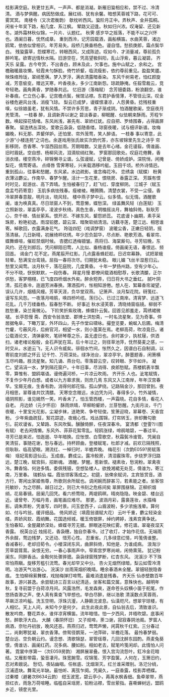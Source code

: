 <!-- { "loadSidebar": true } -->
桂影满空庭。秋更廿五声。一声声、都是消凝。新雁旧蛩相应和，禁不过、冷清清。 
酒与梦俱醒。病因愁做成。展红绡、犹有余馨。暗想芙蓉城下路，花可可、雾冥冥。 
南楼令（又次君衡韵）
欹枕听西风。蛩阶月正中。弄秋声、金井孤桐。闲省十年吴下路，船几度、系江枫。 
辇路又迎逢。秋如归兴浓。叹淹留、还见新冬。湖外霜林秋似锦，一片片、认题红。 
秋霁
感岁华之摇落，不能不以之兴怀也。酒阑日暮，怃然成章。 
重到西泠，记芳园载酒，画船横笛。水曲芙蓉，渚边鸥鹭，依依似曾相识。年芳易失。段桥几换垂杨色。谩自惜。愁损庚郎，霜点鬓华白。 
残蛩露草，怨蝶寒花，转眼西风，又成陈迹。叹如今、才消量减，尊前孤负醉吟笔。欲寄远情秋水隔。旧游空在，凭高望极斜阳，乱山浮紫，暮云凝碧。 
齐天乐
呈露。古今夸赏，不出香白，顾未及此，欠事也。施中山赋之，余和之。 
宫檐融暖晨妆懒。轻霞未匀酥脸。倚竹娇颦，临流瘦影，依约尊前重见。盈盈笑靥。映珠络玲珑，翠绡葱蒨。梦入罗浮，满衣清露暗香染。 
东风千树易老，怕红颜旋减，芳意偷变。赠远天寒，吟香夜永，多少江南新怨。琼疏静掩。任翦雪裁云，竞夸轻艳。画角黄昏，梦随春共远。 
忆旧游（落梅赋）
念芳钿委路，粉浪翻空，谁补春痕。伫立伤心事，记宫檐点鬓，候馆沾襟。东君护香情薄，不管径云深。叹金谷楼危避风台浅，消瘦飞琼。 
梨云已成梦，谩蝶恨凄凉，人怨黄昏。捻残枝重嗅，似徐娘虽老，犹有风情。不禁许多芳思，青子渐成阴。怕酒醒歌阑，空庭夜月羌管清。 
一枝春
醉，且调新弄以谢之 
碧淡春姿，柳眠醒、似怯朝来酥雨。芳程乍数。唤起探花情绪。东风尚浅，甚先有、翠娇红妩。应自把、罗绮围春，占得画屏春聚。 
留连绣丛深处。爱歌云袅袅，低随香缕。琼窗夜暖，试与细评新谱。妆梅媚晚，料无那、弄颦佯妒。还怕里、帘外笼莺，笑人醉语。 
一枝春
事以寄意，此少游“小楼连苑”之词也。余遂戏用张氏故实次韵代答，亦东坡锦里先生之诗乎 
帘影移阴，杏香寒、乍湿西园丝雨。芳期暗数。又是去年心绪。金花谩翦，倩谁画、旧时眉妩。空自想、杨柳风流，泪滴软绡红聚。 
罗窗那回歌处。叹庭花倦舞，香消衣缕。楼空燕冷，碎锦懒寻尘谱。么弦谩赋，记曾是、倚娇成妒。深院悄，闲掩梨花，倩莺寄语。 
点绛唇
雪霁寒轻，兴来载酒移吟艇。玉田千顷。桥外诗情迥。 
重到孤山，往事和愁醒。东风紧。水边疏影。谁念梅花冷。 
恋绣衾（赋蝶）
粉黄衣薄沾麝尘。作南华、春梦乍醒。活计一生花里，恨晓房、香露正深。 
芳蹊有恨时时见，趁游丝、高下弄晴。生怕被春归了，赶飞红、穿度柳阴。 
江城子（赋玉盘盂芍药寄意）
玉肌多病怯残春。瘦棱棱。睡腾腾。清楚衣裳，不受一尘侵。香冷翠屏春意靓，明月淡，晓风轻。 
楼中燕子梦中云。似多情。似无情。酒醒歌阑，谁为唤真真。尽日琐窗人不到，莺意懒，蝶愁深。 
绿盖舞风轻（白莲赋）
玉立照新妆，翠盖亭亭，凌波步秋绮。真色生香，明榼摇淡月，舞袖斜倚。耿耿芳心，奈千继、情丝萦系。恨开迟、不嫁东风，颦怨娇蕊。 
花底谩卜幽期，素手采珠房，粉艳初退。雨湿铅腮，碧云深、暗聚软绡清泪。访藕寻莲，楚江远、相思谁寄。棹歌回，衣露满身花气。 
玲珑四犯（戏调梦窗）
波暖尘香，正嫩日轻阴，摇荡清昼。几日新晴，初展绮枰纹绣。年少忍负韶华，尽点断、艳歌芳酒。看翠帘、蝶舞蜂喧，催趁禁烟时候。 
杏腮红透梅钿皱。燕将归、海棠厮句。寻芳较晚，东风约、还在刘郎后。凭问柳陌旧莺，人比似、垂杨谁瘦。倚画阑无语，春恨远、频回首。 
谒金门
花不定。燕尾翦开红影。几点露香蜂赶趁。日迟帘幕静。 
试把翠蛾轻晕。愁满宝台鸾镜。屈指一春将次尽。归期犹未稳。 
眼儿媚
飞丝半湿惹归云。愁里又闻莺。淡月秋千，落花庭院，几度黄昏。 
十年一梦扬州路，空有少年心。不分不晓，恹恹默默，一段伤春。 
拜星月慢
郡僚间载酒相慰荐，长歌清釂，正尔供愁，客梦栩栩，已飞度四桥烟水外矣。醉余短弄，归日将大书之垂虹。 
腻叶阴清，孤花香冷，迤逦芳洲春换。薄酒孤吟，怅相知游倦。想人在、絮幕香帘凝望，误认几许，烟樯风幔。芳草天涯，负华堂双燕。 
记箫声、淡月梨花院。砑笺红、谩写东风怨。一夜落月啼鹃，唤四桥吟缆。荡归心、已过江南岸。清宵梦、远逐飞花乱。几千万缕垂杨，翦春愁不断。 
好事近
秋水浸芙蓉，清晓绮窗临镜。柳弱不胜愁重，染兰膏微沁。 
下阶笑折紫玫瑰，蜂蝶扑云鬓。回首见郎羞走，罥绣裙微褪。 
长亭怨慢
斋、西安令翁浩堂、郡博士洪恕斋，一时名流星聚，见为奇事。倅居据龟阜，下瞰万室，外环四山，先子作堂曰啸咏。撮登览要，蜿蜒入后圃。梅清竹癯，亏蔽风月，后俯官河，相望一水，则小蓬莱在焉。老柳高荷，吹凉竟日。诸公载酒论文，清弹豪吹，笔研琴尊之乐，盖无虚日也。余时甚少，执杖屦，供洒扫，诸老绪论殷殷，金石声犹在耳。后十年过之，则径草池萍，怃然葵麦之感，一时交从，水逝云飞，无人识令威矣。徘徊水竹间，怅然久之，因谱白石自制调，以寄前度刘郎之怀云 
记千竹、万荷深处。绿净池台，翠凉亭宇。醉墨题香，闲箫横玉尽吟趣。胜流星聚。知几诵、燕台句。零落碧云空，叹转眼、岁华如许。 
凝伫。望涓涓一水，梦到隔花窗户。十年旧事，尽消得、庾郎愁赋。燕楼鹤表半飘零，算惟有、盟鸥堪语。谩倚遍河桥，一片凉云吹雨。 
齐开乐
人也。泚笔赋情，不复作少年丹白想。或者以九方皋求我，则庶几焉 
东风又入江南岸，年年汉宫春早。宝屑无痕，生香有韵，消得何郎花恼。孤山梦绕。记路隔金沙，那回曾到。夜月相思，翠尊谁共饮清醥。 
天寒空念赠远，水边凭为问，春得多少。竹外凝情，墙阴照影，谁见嫣然一笑。吟香未了。怕玉管西楼，一声霜晓。花自多情，看花人自老。 
月边娇（元夕怀旧）
酥雨烘晴，早柳盼颦娇，兰芽愁醒。九街月淡，千门夜暖，十里宝光花影。尘凝步袜，送艳笑、争夸轻俊。笙箫迎晓，翠幕卷、天香宫粉。 
少年紫曲疏狂，絮花踪迹，夜蛾心性。戏丛围锦，灯帘转玉，拚却舞勾歌引。前欢谩省。又辇路、东风吹鬓。醺醺倚醉，任夜深春冷。 
宴清都（登霅?川图有赋）
老去闲情懒。东风外、菲菲花絮零乱。轻鸥涨绿，啼鹃暗碧，一春过半。寻芳已是来迟，怕迤逦、华年暗换。应怅恨、白雪歌空，秋霜鬓冷谁管。 
凭阑自笑清狂，事随花谢，愁与春远。持杯顾曲，登楼赋笔，杜郎才减。前欢已隔残照，但耿耿、临高望眼。溯流红、一棹归时，半蟾弄晚。 
梅花引（次韵E059?房赋落梅）
瑶妃鸾影逗仙云。玉成痕。麝成尘。露冷鲛房，清泪霰珠零。步绕罗浮归路远，楚江晚，赋宫斜，招断魂。 
酒醒。梦醒。惹新恨。褪素妆，愁涴粉。翠禽夜冷。舞香恼、何逊多情。委佩残钿，空想坠楼人。欲挽湘裙无处觅，倩谁为，寄江南，万里春。 
瑞鹤仙
幅，霞翁领客落成之。初筵，翁俾余赋词，主宾皆赏音。酒方行，寄闲出家姬侑尊，所歌则余所赋也。调闲婉而辞甚习，若素能之者。坐客惊托敏妙，为之尽醉。越日过之，则已大书刻之危栋间矣 
翠屏围昼锦。正柳织烟绡，花易春镜。层阑几回凭。看六桥莺晓，两堤鸥暝。晴岗隐隐。映金碧、楼台远近。谩曾夸、万幅丹青，画笔画应难尽。 
那更。波涵月彩，露裛莲妆，水描梅影。调朱弄粉，凭谁写，四时景。问玉奁西子，山眉波盼，多少浓施浅晕。算何如、付与吟翁，缓评细品。 
倚风娇近（填霞翁谱赋大花）
云叶千重，麝尘轻染金缕。弄娇风软、霞绡舞。花国选倾城，暖玉倚银屏，绰约娉婷，浅素宫黄争妩。 
生怕春知，金屋藏娇深处。蜂蝶寻芳无据。醉眼迷花映红雾。修花谱。翠毫夜湿天香露。 
祝英台近
烛摇花，香袅穗，独自奈春冷。过了收灯，才始作花信。无端雨外余酲，莺边残梦，又还动、惜芳心性。 
忍重省。几多绿意红情，吟笺倩谁整。香减春衫，老却旧荀令。小楼深闭东风，曲屏斜倚，知他是、为谁成病。 
浪淘沙
芳草碧茸茸。染恨无穷。一春心事雨声中。窄索宫罗寒尚峭，闲倚熏笼。 
犹记粉阑东。同醉香丛。金鞍何处骤骅骢。袅袅绿窗残梦断，红杏东风。 
浣溪沙
不下珠帘怕燕瞋。旋移芳槛引流莺。春光却早又中分。 
杏火无烟然绿暗，梨云如雪冷清明。冶游天气冶游心。 
浣溪沙
丝雨笼烟织晚晴。睡余春酒未全醒。翠钿轻脱隐香痕。 
生怕柳绵萦舞蝶，戏抛梅弹打啼莺。最难消遣是残春。 
齐天乐
仙赤壁数百年故事，游兴甚逸。余尝赋诗三百言以纪清适，坐客和篇交属，意殊快也。越明年秋，复寻前盟于白荷凉月间。风露浩然，毛发森爽，遂命苍头奴横小笛于舵尾，作悠扬杳渺之声，使人真有乘查飞举想也。举白尽醉，继以浩歌 
清溪数点芙蓉雨，苹飙泛凉吟艗。洗玉空明，浮珠沆瀣，人静籁沈波息。仙潢咫尺。想翠宇琼楼，有人相忆。天上人间，未知今夕是何夕。 
此生此夜此景，自仙翁去后，清致谁识。散发吟商，簪花弄水，谁伴凉宵横笛。流年暗惜。怕一夕西风，并梧吹碧。底事闲愁，醉歌浮大白。 
大酺（春阴怀旧）
又子规啼，荼コ谢，寂寂春阴池阁。罗窗人病酒，奈牡丹初放，晚风还恶。燕燕归迟，莺莺声懒，闲罥秋千红索。三分春过二，尚剩寒犹凝，翠衣香薄。傍鸳径鹦笼，一池萍碎，半檐花落。 
最怜春梦弱。楚台远、空负朝云约。谩念想、清歌锦瑟，翠管瑶尊，几回沈醉东园酌。燕麦兔葵恨，倩谁访、画阑红药。况多病、腰如削。相如老去，赋笔吟笺闲却。此情怕人问著。 
霓裳中序第一（次E059房韵）
湘屏展翠叠。恨入宫沟流怨叶。釭冷金花暗结。又雁影带霜，蛩音凄月。珠宽腕雪。叹锦笺、芳字盈箧。人何在，玉箫旧约，忍对素娥说。 
愁切。夜砧幽咽。任帐底、沈烟渐灭。红兰谁采赠别。洛汜分绡，汉浦遗玦。舞鸾光半缺。最怕听、离弦乍阕。凭阑久，一庭香露，桂影弄栖蝶。 
过秦楼（避暑次B634云韵）
绀玉波宽，碧云亭小，苒苒水枫香细。鱼牵翠带，燕掠红衣，雨急万荷喧睡。临槛自采瑶房，铅粉沾襟，雪丝萦指。喜嘶蝉树远，盟鸥乡近，镜奁光里。 
